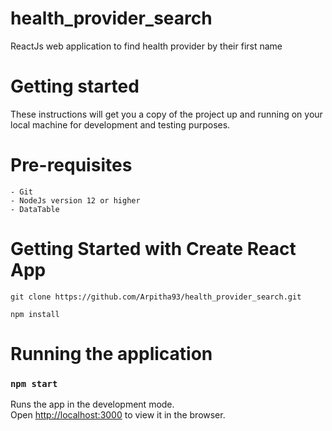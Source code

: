 # health_provider_search
ReactJs web application to find health provider by their first name 

# Getting started
These instructions will get you a copy of the project up and running on your local machine for development and testing purposes. 

# Pre-requisites
	- Git
	- NodeJs version 12 or higher
	- DataTable

# Getting Started with Create React App
`git clone https://github.com/Arpitha93/health_provider_search.git`

`npm install`

# Running the application
### `npm start`

Runs the app in the development mode.\
Open [http://localhost:3000](http://localhost:3000) to view it in the browser.


